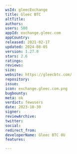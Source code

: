 ```yaml
---
wsId: gleecExchange
title: Gleec BTC
altTitle: 
authors: 
users: 500
appId: exchange.gleec.com
appCountry: 
released: 2021-02-17
updated: 2024-08-05
version: 1.27.0
stars: 2.6
ratings: 
reviews: 
size: 
website: https://gleecbtc.com/
repository: 
issue: 
icon: exchange.gleec.com.png
bugbounty: 
meta: ok
verdict: fewusers
date: 2023-10-30
signer: 
reviewArchive: 
twitter: 
social: 
redirect_from: 
developerName: Gleec BTC OU
features: 

---
```



